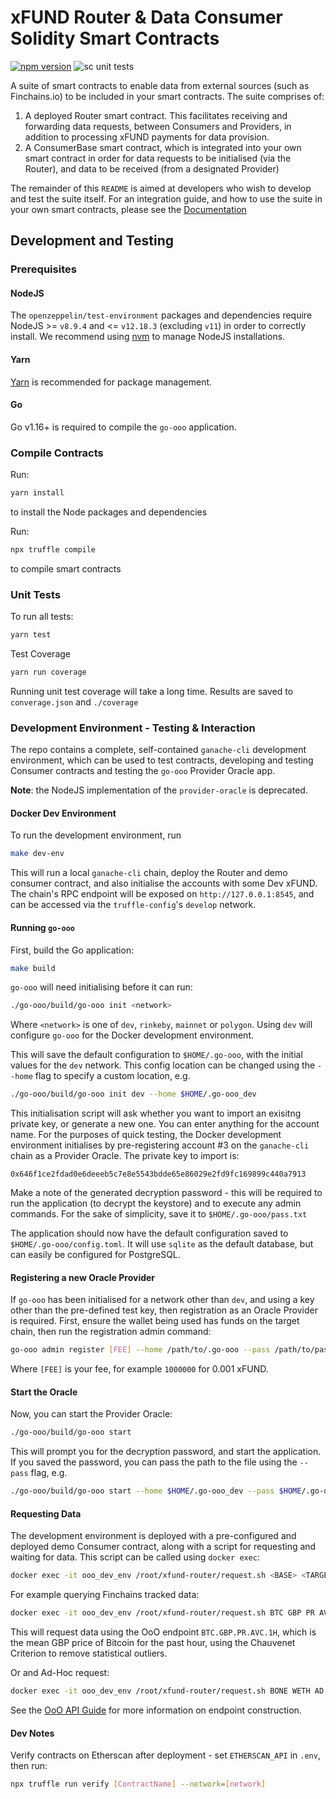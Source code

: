 # xFUND Router & Data Consumer Solidity Smart Contracts

[![npm version](http://img.shields.io/npm/v/@unification-com/xfund-router.svg?style=flat)](https://npmjs.org/package/@unification-com/xfund-router "View this project on npm")
![sc unit tests](https://github.com/unification-com/xfund-router/actions/workflows/test-contracts.yml/badge.svg)

A suite of smart contracts to enable data from external sources (such as Finchains.io)
to be included in your smart contracts. The suite comprises of:

1) A deployed Router smart contract. This facilitates receiving and forwarding data requests,
   between Consumers and Providers, in addition to processing xFUND payments for data provision.
2) A ConsumerBase smart contract, which is integrated into your own smart contract in 
   order for data requests to be initialised (via the Router), and data to be received (from
   a designated Provider)
   
The remainder of this `README` is aimed at developers who wish to develop and test the suite itself.
For an integration guide, and how to use the suite in your own smart contracts, please
see the [Documentation](docs/index.md)

## Development and Testing

### Prerequisites

#### NodeJS
The `openzeppelin/test-environment` packages and dependencies require
NodeJS >= `v8.9.4` and <= `v12.18.3` (excluding `v11`) in order to correctly install. 
We recommend using [nvm](https://github.com/nvm-sh/nvm) to manage NodeJS 
installations.

#### Yarn

[Yarn](https://classic.yarnpkg.com/en/docs/install) is recommended for package management.

#### Go

Go v1.16+ is required to compile the `go-ooo` application.

### Compile Contracts

Run:

```bash
yarn install
```

to install the Node packages and dependencies

Run:
```bash 
npx truffle compile
```

to compile smart contracts

### Unit Tests

To run all tests:

```bash
yarn test
```

Test Coverage

```bash
yarn run coverage
```

Running unit test coverage will take a long time. Results are saved to 
`converage.json` and `./coverage`

### Development Environment - Testing & Interaction

The repo contains a complete, self-contained `ganache-cli` development environment, which can be used
to test contracts, developing and testing Consumer contracts and testing the `go-ooo` Provider Oracle app.

**Note**: the NodeJS implementation of the `provider-oracle` is deprecated.

#### Docker Dev Environment

To run the development environment, run

```bash
make dev-env
```

This will run a local `ganache-cli` chain, deploy the Router and demo consumer contract, and also initialise
the accounts with some Dev xFUND. The chain's RPC endpoint will be exposed on `http://127.0.0.1:8545`, and can be
accessed via the `truffle-config`'s `develop` network.

#### Running `go-ooo`

First, build the Go application:

```bash
make build
```

`go-ooo` will need initialising before it can run:

```bash
./go-ooo/build/go-ooo init <network>
```

Where `<network>` is one of `dev`, `rinkeby`, `mainnet` or `polygon`. Using `dev` will configure `go-ooo` for the Docker 
development environment.

This will save the default configuration to `$HOME/.go-ooo`, with the initial values for the `dev` network. 
This config location can be changed using the `--home` flag to specify a custom location, e.g.

```bash
./go-ooo/build/go-ooo init dev --home $HOME/.go-ooo_dev
```

This initialisation script will ask whether you want to import an exisitng private key, or generate a new one. 
You can enter anything for the account name. For the purposes of quick testing, the Docker development environment 
initialises by pre-registering account #3 on the `ganache-cli` chain as a Provider Oracle. The private key to import is:

`0x646f1ce2fdad0e6deeeb5c7e8e5543bdde65e86029e2fd9fc169899c440a7913`

Make a note of the generated decryption password - this will be required to run the application (to decrypt the keystore)
and to execute any admin commands. For the sake of simplicity, save it to `$HOME/.go-ooo/pass.txt`

The application should now have the default configuration saved to `$HOME/.go-ooo/config.toml`. It will use `sqlite` as
the default database, but can easily be configured for PostgreSQL.

#### Registering a new Oracle Provider

If `go-ooo` has been initialised for a network other than `dev`, and using a key other than the pre-defined test key,
then registration as an Oracle Provider is required. First, ensure the wallet being used has funds on the target
chain, then run the registration admin command:

```bash
go-ooo admin register [FEE] --home /path/to/.go-ooo --pass /path/to/pass.txt
```

Where `[FEE]` is your fee, for example `1000000` for 0.001 xFUND.

#### Start the Oracle

Now, you can start the Provider Oracle:

```bash
./go-ooo/build/go-ooo start
```

This will prompt you for the decryption password, and start the application. If you saved the password, you can pass the
path to the file using the `--pass` flag, e.g.

```bash
./go-ooo/build/go-ooo start --home $HOME/.go-ooo_dev --pass $HOME/.go-ooo_dev/pass.txt
```



#### Requesting Data

The development environment is deployed with a pre-configured and deployed demo Consumer contract, along with a script
for requesting and waiting for data. This script can be called using `docker exec`:

```bash
docker exec -it ooo_dev_env /root/xfund-router/request.sh <BASE> <TARGET> <TYPE> [SUBTYPE] [SUPP1] [SUPP2]
```

For example querying Finchains tracked data:

```bash
docker exec -it ooo_dev_env /root/xfund-router/request.sh BTC GBP PR AVC 1H
```

This will request data using the OoO endpoint `BTC.GBP.PR.AVC.1H`, which is the mean GBP price of Bitcoin for the
past hour, using the Chauvenet Criterion to remove statistical outliers.

Or and Ad-Hoc request:

```bash
docker exec -it ooo_dev_env /root/xfund-router/request.sh BONE WETH AD
```

See the [OoO API Guide](docs/guide/ooo_api.md) for more information on endpoint construction.

#### Dev Notes

Verify contracts on Etherscan after deployment - set `ETHERSCAN_API` in `.env`, then run:

```bash 
npx truffle run verify [ContractName] --network=[network]
```
